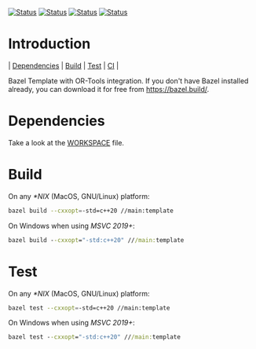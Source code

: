 [![Status][linux_svg]][linux_link]
[![Status][macos_svg]][macos_link]
[![Status][windows_svg]][windows_link]
[![Status][docker_svg]][docker_link]

[linux_svg]: https://github.com/or-tools/bazel_or-tools/actions/workflows/linux.yml/badge.svg
[linux_link]: https://github.com/or-tools/bazel_or-tools/actions/workflows/linux.yml
[macos_svg]: https://github.com/or-tools/bazel_or-tools/actions/workflows/macos.yml/badge.svg
[macos_link]: https://github.com/or-tools/bazel_or-tools/actions/workflows/macos.yml
[windows_svg]: https://github.com/or-tools/bazel_or-tools/actions/workflows/windows.yml/badge.svg
[windows_link]: https://github.com/or-tools/bazel_or-tools/actions/workflows/windows.yml
[docker_svg]: https://github.com/or-tools/bazel_or-tools/actions/workflows/docker.yml/badge.svg
[docker_link]: https://github.com/or-tools/bazel_or-tools/actions/workflows/docker.yml

# Introduction
<nav for="bazel"> |
<a href="#dependencies">Dependencies</a> |
<a href="#build">Build</a> |
<a href="#test">Test</a> |
<a href="ci/README.md">CI</a> |
</nav>

Bazel Template with OR-Tools integration.
If you don't have Bazel installed already, you can download it for free from
<https://bazel.build/>.

# Dependencies
Take a look at the [WORKSPACE](WORKSPACE) file.

# Build
On any *\*NIX* (MacOS, GNU/Linux) platform:
```sh
bazel build --cxxopt=-std=c++20 //main:template
```

On Windows when using *MSVC 2019+*:
```cmd
bazel build --cxxopt="-std:c++20" ///main:template
```

# Test
On any *\*NIX* (MacOS, GNU/Linux) platform:
```sh
bazel test --cxxopt=-std=c++20 //main:template
```

On Windows when using *MSVC 2019+*:
```cmd
bazel test --cxxopt="-std:c++20" ///main:template
```

